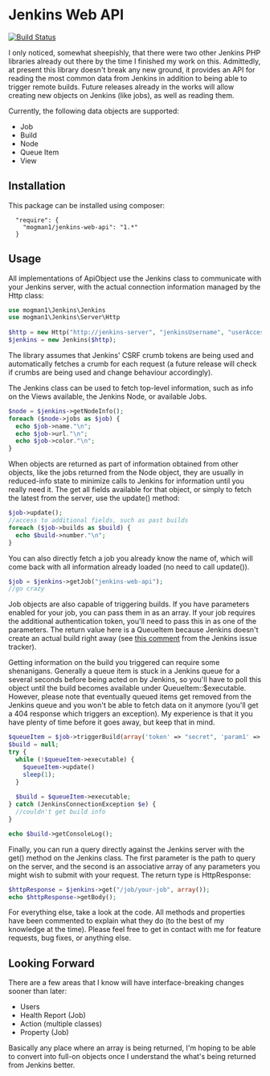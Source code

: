 Jenkins Web API
===============
[![Build Status](https://travis-ci.org/mogman1/jenkins-web-api.svg?branch=master)](https://travis-ci.org/mogman1/jenkins-web-api)

I only noticed, somewhat sheepishly, that there were two other Jenkins PHP libraries 
already out there by the time I finished my work on this.  Admittedly, at present this 
library doesn't break any new ground, it provides an API for reading the most common 
data from Jenkins in addition to being able to trigger remote builds.  Future releases 
already in the works will allow creating new objects on Jenkins (like jobs), as well as 
reading them.

Currently, the following data objects are supported:

- Job
- Build
- Node
- Queue Item
- View

Installation
------------
This package can be installed using composer:

```
  "require": {
    "mogman1/jenkins-web-api": "1.*"
  }
```

Usage
-----
All implementations of ApiObject use the Jenkins class to communicate with your Jenkins 
server, with the actual connection information managed by the Http class:

```php
use mogman1\Jenkins\Jenkins
use mogman1\Jenkins\Server\Http
  
$http = new Http("http://jenkins-server", "jenkinsUsername", "userAccessToken");
$jenkins = new Jenkins($http);
```

The library assumes that Jenkins' CSRF crumb tokens are being used and automatically 
fetches a crumb for each request (a future release will check if crumbs are being used
and change behaviour accordingly).

The Jenkins class can be used to fetch top-level information, such as info on the 
Views available, the Jenkins Node, or available Jobs.

```php
$node = $jenkins->getNodeInfo();
foreach ($node->jobs as $job) {
  echo $job->name."\n";
  echo $job->url."\n";
  echo $job->color."\n";
}
```

When objects are returned as part of information obtained from other objects, like 
the jobs returned from the Node object, they are usually in reduced-info state to 
minimize calls to Jenkins for information until you really need it.  The get all 
fields available for that object, or simply to fetch the latest from the server, use 
the update() method:

```php
$job->update();
//access to additional fields, such as past builds
foreach ($job->builds as $build) {
  echo $build->number."\n";
}
```

You can also directly fetch a job you already know the name of, which will come back 
with all information already loaded (no need to call update()).

```php
$job = $jenkins->getJob("jenkins-web-api");
//go crazy
```

Job objects are also capable of triggering builds.  If you have parameters enabled for 
your job, you can pass them in as an array.  If your job requires the additional 
authentication token, you'll need to pass this in as one of the parameters.  The return 
value here is a QueueItem because Jenkins doesn't create an actual build right away 
(see [this comment](https://issues.jenkins-ci.org/browse/JENKINS-12827?focusedCommentId=201381&page=com.atlassian.jira.plugin.system.issuetabpanels:comment-tabpanel#comment-201381) from the Jenkins issue tracker).  

Getting information on the build you triggered can require some shenanigans.  Generally 
a queue item is stuck in a Jenkins queue for a several seconds before being acted on by
Jenkins, so you'll have to poll this object until the build becomes available under
QueueItem::$executable.  However, please note that eventually queued items get removed 
from the Jenkins queue and you won't be able to fetch data on it anymore (you'll get a 
404 response which triggers an exception).  My experience is that it you have plenty of 
time before it goes away, but keep that in mind.

```php
$queueItem = $job->triggerBuild(array('token' => "secret", 'param1' => "val1"));
$build = null;
try {
  while (!$queueItem->executable) {
    $queueItem->update()
    sleep(1);
  }
  
  $build = $queueItem->executable;
} catch (JenkinsConnectionException $e) {
  //couldn't get build info
}

echo $build->getConsoleLog();
```

Finally, you can run a query directly against the Jenkins server with the get() method
on the Jenkins class.  The first parameter is the path to query on the server, and the
second is an associative array of any parameters you might wish to submit with your
request.  The return type is HttpResponse:

```php
$httpResponse = $jenkins->get("/job/your-job", array());
echo $httpResponse->getBody();
```

For everything else, take a look at the code.  All methods and properties have been
commented to explain what they do (to the best of my knowledge at the time).  Please
feel free to get in contact with me for feature requests, bug fixes, or anything else.

Looking Forward
---------------
There are a few areas that I know will have interface-breaking changes sooner than later:

- Users
- Health Report (Job)
- Action (multiple classes)
- Property (Job)

Basically any place where an array is being returned, I'm hoping to be able to convert 
into full-on objects once I understand the what's being returned from Jenkins better.